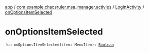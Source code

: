 [app](../../index.md) / [com.example.chaosruler.msa_manager.activies](../index.md) / [LoginActivity](index.md) / [onOptionsItemSelected](.)

# onOptionsItemSelected

`fun onOptionsItemSelected(item: MenuItem): `[`Boolean`](https://kotlinlang.org/api/latest/jvm/stdlib/kotlin/-boolean/index.html)